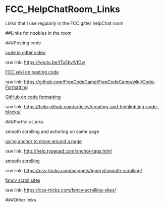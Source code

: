 # FCC_HelpChatRoom_Links
Links that I use regularly in the FCC gitter helpChat room

##Links for noobies in the room

###Posting code

[code in gitter video](https://youtu.be/ITu5kyiVtDw)

raw link: https://youtu.be/ITu5kyiVtDw

[FCC wiki on posting code](https://github.com/FreeCodeCamp/FreeCodeCamp/wiki/Code-Formatting)

raw link: https://github.com/FreeCodeCamp/FreeCodeCamp/wiki/Code-Formatting

[GitHub on code formatting](https://help.github.com/articles/creating-and-highlighting-code-blocks/)

raw link: https://help.github.com/articles/creating-and-highlighting-code-blocks/

###Portfolio Links

smooth scrolling and achoring on same page

[using anchor to move around a page](http://help.typepad.com/anchor-tags.html)

raw link: http://help.typepad.com/anchor-tags.html

[smooth scrolling](https://css-tricks.com/snippets/jquery/smooth-scrolling/)

raw link: https://css-tricks.com/snippets/jquery/smooth-scrolling/

[fancy scroll sites](https://css-tricks.com/fancy-scrolling-sites/)

raw link: https://css-tricks.com/fancy-scrolling-sites/







###Other links
